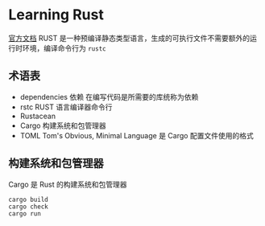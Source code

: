 # Learning Rust
[官方文档](https://kaisery.github.io/trpl-zh-cn/title-page.html)
 RUST 是一种预编译静态类型语言，生成的可执行文件不需要额外的运行时环境，编译命令行为 `rustc`

## 术语表
- dependencies 依赖 在编写代码是所需要的库统称为依赖
- rstc RUST 语言编译器命令行
- Rustacean 
- Cargo 构建系统和包管理器
- TOML Tom's Obvious, Minimal Language 是 Cargo 配置文件使用的格式


## 构建系统和包管理器
Cargo 是 Rust 的构建系统和包管理器
```
cargo build
cargo check 
cargo run
```
